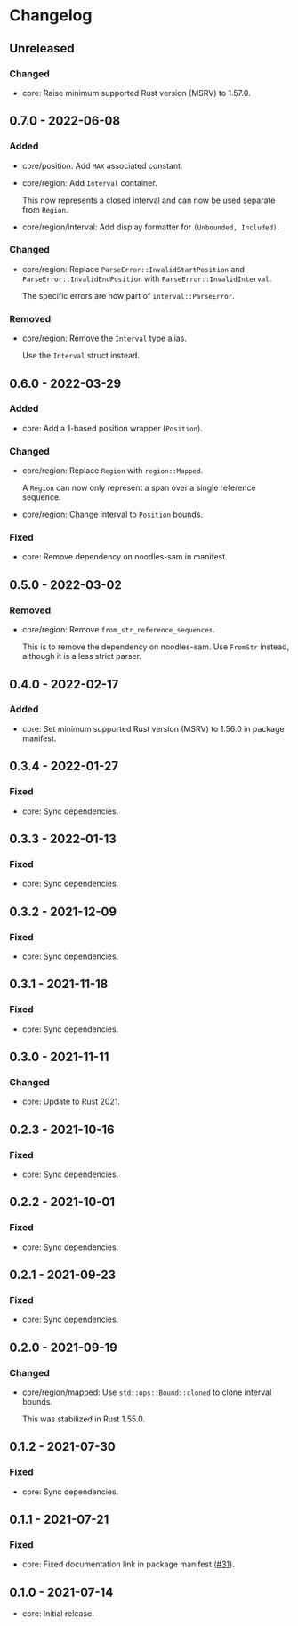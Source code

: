 # Changelog

## Unreleased

### Changed

  * core: Raise minimum supported Rust version (MSRV) to 1.57.0.

## 0.7.0 - 2022-06-08

### Added

  * core/position: Add `MAX` associated constant.

  * core/region: Add `Interval` container.

    This now represents a closed interval and can now be used separate from
    `Region`.

  * core/region/interval: Add display formatter for `(Unbounded, Included)`.

### Changed

  * core/region: Replace `ParseError::InvalidStartPosition` and
    `ParseError::InvalidEndPosition` with `ParseError::InvalidInterval`.

    The specific errors are now part of `interval::ParseError`.

### Removed

  * core/region: Remove the `Interval` type alias.

    Use the `Interval` struct instead.

## 0.6.0 - 2022-03-29

### Added

  * core: Add a 1-based position wrapper (`Position`).

### Changed

  * core/region: Replace `Region` with `region::Mapped`.

    A `Region` can now only represent a span over a single reference sequence.

  * core/region: Change interval to `Position` bounds.

### Fixed

  * core: Remove dependency on noodles-sam in manifest.

## 0.5.0 - 2022-03-02

### Removed

  * core/region: Remove `from_str_reference_sequences`.

    This is to remove the dependency on noodles-sam. Use `FromStr` instead,
    although it is a less strict parser.

## 0.4.0 - 2022-02-17

### Added

  * core: Set minimum supported Rust version (MSRV) to 1.56.0 in package
    manifest.

## 0.3.4 - 2022-01-27

### Fixed

  * core: Sync dependencies.

## 0.3.3 - 2022-01-13

### Fixed

  * core: Sync dependencies.

## 0.3.2 - 2021-12-09

### Fixed

  * core: Sync dependencies.

## 0.3.1 - 2021-11-18

### Fixed

  * core: Sync dependencies.

## 0.3.0 - 2021-11-11

### Changed

  * core: Update to Rust 2021.

## 0.2.3 - 2021-10-16

### Fixed

  * core: Sync dependencies.

## 0.2.2 - 2021-10-01

### Fixed

  * core: Sync dependencies.

## 0.2.1 - 2021-09-23

### Fixed

  * core: Sync dependencies.

## 0.2.0 - 2021-09-19

### Changed

  * core/region/mapped: Use `std::ops::Bound::cloned` to clone interval bounds.

    This was stabilized in Rust 1.55.0.

## 0.1.2 - 2021-07-30

### Fixed

  * core: Sync dependencies.

## 0.1.1 - 2021-07-21

### Fixed

  * core: Fixed documentation link in package manifest ([#31]).

[#31]: https://github.com/zaeleus/noodles/issues/31

## 0.1.0 - 2021-07-14

  * core: Initial release.

